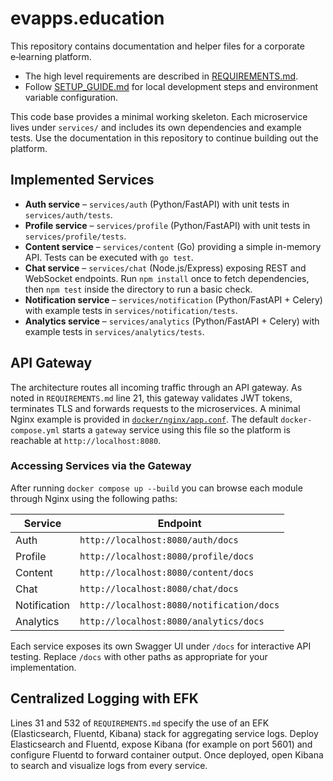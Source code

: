 # evapps.education

This repository contains documentation and helper files for a corporate e‑learning platform.

- The high level requirements are described in [REQUIREMENTS.md](REQUIREMENTS.md).
- Follow [SETUP_GUIDE.md](SETUP_GUIDE.md) for local development steps and environment variable configuration.

This code base provides a minimal working skeleton. Each microservice lives under
`services/` and includes its own dependencies and example tests. Use the
documentation in this repository to continue building out the platform.

## Implemented Services

- **Auth service** – `services/auth` (Python/FastAPI) with unit tests in
  `services/auth/tests`.
- **Profile service** – `services/profile` (Python/FastAPI) with unit tests in
  `services/profile/tests`.
- **Content service** – `services/content` (Go) providing a simple in-memory
  API. Tests can be executed with `go test`.
- **Chat service** – `services/chat` (Node.js/Express) exposing REST and
  WebSocket endpoints. Run `npm install` once to fetch dependencies, then
  `npm test` inside the directory to run a basic check.
- **Notification service** – `services/notification` (Python/FastAPI + Celery)
  with example tests in `services/notification/tests`.
- **Analytics service** – `services/analytics` (Python/FastAPI + Celery) with
  example tests in `services/analytics/tests`.

## API Gateway

The architecture routes all incoming traffic through an API gateway. As noted in
`REQUIREMENTS.md` line 21, this gateway validates JWT tokens, terminates TLS and
forwards requests to the microservices. A minimal Nginx example is provided in
[`docker/nginx/app.conf`](docker/nginx/app.conf). The default
`docker-compose.yml` starts a `gateway` service using this file so the platform
is reachable at `http://localhost:8080`.

### Accessing Services via the Gateway

After running `docker compose up --build` you can browse each module through
Nginx using the following paths:

| Service         | Endpoint                               |
|-----------------|-----------------------------------------|
| Auth            | `http://localhost:8080/auth/docs`       |
| Profile         | `http://localhost:8080/profile/docs`    |
| Content         | `http://localhost:8080/content/docs`    |
| Chat            | `http://localhost:8080/chat/docs`       |
| Notification    | `http://localhost:8080/notification/docs` |
| Analytics       | `http://localhost:8080/analytics/docs`  |

Each service exposes its own Swagger UI under `/docs` for interactive API
testing. Replace `/docs` with other paths as appropriate for your implementation.

## Centralized Logging with EFK

Lines 31 and 532 of `REQUIREMENTS.md` specify the use of an EFK (Elasticsearch,
Fluentd, Kibana) stack for aggregating service logs. Deploy Elasticsearch and
Fluentd, expose Kibana (for example on port 5601) and configure Fluentd to
forward container output. Once deployed, open Kibana to search and visualize
logs from every service.
